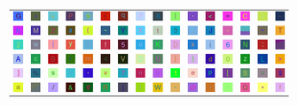 <table>
<tr>
<td><img src="47.gif"></td>
<td><img src="5E.gif"></td>
<td><img src="6B.gif"></td>
<td><img src="50.gif"></td>
<td><img src="39.gif"></td>
<td><img src="45.gif"></td>
<td><img src="71.gif"></td>
<td><img src="3F.gif"></td>
<td><img src="38.gif"></td>
<td><img src="7C.gif"></td>
<td><img src="27.gif"></td>
<td><img src="3C.gif"></td>
<td><img src="3D.gif"></td>
<td><img src="43.gif"></td>
<td><img src="3B.gif"></td>
<td><img src="5F.gif"></td>
</tr>
<tr>
<td><img src="68.gif"></td>
<td><img src="4D.gif"></td>
<td><img src="5A.gif"></td>
<td><img src="23.gif"></td>
<td><img src="28.gif"></td>
<td><img src="7E.gif"></td>
<td><img src="59.gif"></td>
<td><img src="58.gif"></td>
<td><img src="74.gif"></td>
<td><img src="33.gif"></td>
<td><img src="46.gif"></td>
<td><img src="4A.gif"></td>
<td><img src="2B.gif"></td>
<td><img src="gr1.gif"></td>
<td><img src="22.gif"></td>
<td><img src="54.gif"></td>
</tr>
<tr>
<td><img src="32.gif"></td>
<td><img src="77.gif"></td>
<td><img src="7B.gif"></td>
<td><img src="79.gif"></td>
<td><img src="6C.gif"></td>
<td><img src="66.gif"></td>
<td><img src="35.gif"></td>
<td><img src="6F.gif"></td>
<td><img src="4B.gif"></td>
<td><img src="44.gif"></td>
<td><img src="78.gif"></td>
<td><img src="69.gif"></td>
<td><img src="36.gif"></td>
<td><img src="4E.gif"></td>
<td><img src="3A.gif"></td>
<td><img src="gr2.gif"></td>
</tr>
<tr>
<td><img src="41.gif"></td>
<td><img src="63.gif"></td>
<td><img src="42.gif"></td>
<td><img src="72.gif"></td>
<td><img src="6D.gif"></td>
<td><img src="34.gif"></td>
<td><img src="56.gif"></td>
<td><img src="4F.gif"></td>
<td><img src="55.gif"></td>
<td><img src="7D.gif"></td>
<td><img src="29.gif"></td>
<td><img src="64.gif"></td>
<td><img src="30.gif"></td>
<td><img src="7A.gif"></td>
<td><img src="4C.gif"></td>
<td><img src="3E.gif"></td>
</tr>
<tr>
<td><img src="5D.gif"></td>
<td><img src="25.gif"></td>
<td><img src="73.gif"></td>
<td><img src="60.gif"></td>
<td><img src="2C.gif"></td>
<td><img src="76.gif"></td>
<td><img src="37.gif"></td>
<td><img src="6E.gif"></td>
<td><img src="62.gif"></td>
<td><img src="31.gif"></td>
<td><img src="65.gif"></td>
<td><img src="70.gif"></td>
<td><img src="5B.gif"></td>
<td><img src="53.gif"></td>
<td><img src="75.gif"></td>
<td><img src="24.gif"></td>
</tr>
<tr>
<td><img src="61.gif"></td>
<td><img src="gr3.gif"></td>
<td><img src="2F.gif"></td>
<td><img src="26.gif"></td>
<td><img src="67.gif"></td>
<td><img src="52.gif"></td>
<td><img src="6A.gif"></td>
<td><img src="49.gif"></td>
<td><img src="57.gif"></td>
<td><img src="2D.gif"></td>
<td><img src="40.gif"></td>
<td><img src="2E.gif"></td>
<td><img src="48.gif"></td>
<td><img src="51.gif"></td>
<td><img src="2A.gif"></td>
<td><img src="21.gif"></td>
</tr>
</table>
